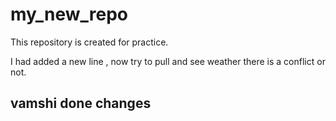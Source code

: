 # my_new_repo
This repository is created for practice.

I had added a new line , now try to pull and see weather there is a conflict or not.
## vamshi done changes
